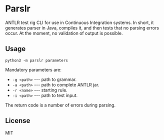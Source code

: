 # Parslr
ANTLR test rig CLI for use in Continuous Integration systems. In short, it generates parser in Java, compiles it, and then tests that no parsing errors occur. At the moment, no validation of output is possible.

## Usage
```python3 -m parslr parameters```

Mandatory parameters are:

 * ```-g <path>``` --- path to grammar.
 * ```-a <path>``` --- path to complete ANTLR jar.
 * ```-r <name>``` --- starting rule.
 * ```-i <path>``` --- path to test input.

The return code is a number of errors during parsing.

## License
MIT
